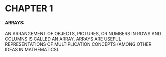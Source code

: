 # CHAPTER 1


#### ARRAYS:


AN ARRANGEMENT OF OBJECTS, PICTURES, OR NUMBERS IN ROWS AND COLUMNS IS CALLED AN ARRAY. ARRAYS ARE USEFUL REPRESENTATIONS OF MULTIPLICATION CONCEPTS (AMONG OTHER IDEAS IN MATHEMATICS). 
